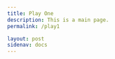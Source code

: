 ```yaml
---
title: Play One
description: This is a main page.
permalink: /play1

layout: post
sidenav: docs
---
```



